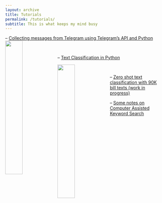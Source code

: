 ```yaml
---
layout: archive
title: Tutorials
permalink: /tutorials/
subtitle: This is what keeps my mind busy
---
```


&ndash; [Collecting messages from Telegram using Telegram’s API and Python](https://medium.com/@ishitagopal/collecting-messages-from-telegram-using-telegrams-api-and-python-5d7e4a9286b2)
<img src="{{ishitagopal.github.io}}/images/telegramapi_nyt.png" style="float: left; width: 33%; margin-bottom: 0.5em;">
<div style="page-break-after: always; visibility: hidden"> \pagebreak </div>


&ndash; [Text Classification in Python](https://github.com/IshitaGopal/TRIADS_workshops/blob/main/Introduction_to_TextAnalysis/TextAnalysis_session_4.ipynb)

<img src="{{ishitagopal.github.io}}/images/textclass_roc.png" style="float: left; width: 33%; margin-bottom: 0.5em;">
<div style="page-break-after: always; visibility: hidden"> \pagebreak </div>


&ndash; [Zero shot text classification with 90K bill texts (work in progress)](https://colab.research.google.com/drive/1Yd2XTaOJcBYL3F0bXiegg3OriS1G6dYs?usp=sharing)

&ndash; [Some notes on Computer Assisted Keyword Search](https://fast-zenith-918.notion.site/Some-notes-on-Computer-assisted-keyword-search-9e787f82ae0f43259cf24052a431cb2c)

